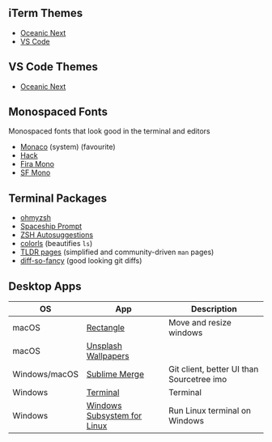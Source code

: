 ## iTerm Themes
* [Oceanic Next](https://github.com/mhartington/oceanic-next-iterm)
* [VS Code](https://github.com/tallpants/vscode-theme-iterm2)

## VS Code Themes
* [Oceanic Next](https://github.com/voronianski/oceanic-next-color-scheme)

## Monospaced Fonts
Monospaced fonts that look good in the terminal and editors

* [Monaco](https://en.wikipedia.org/wiki/Monaco_(typeface)) (system) (favourite)
* [Hack](https://github.com/source-foundry/Hack)
* [Fira Mono](https://fonts.google.com/specimen/Fira+Mono)
* [SF Mono](https://github.com/ZulwiyozaPutra/SF-Mono-Font)

## Terminal Packages
* [ohmyzsh](https://github.com/ohmyzsh/ohmyzsh)
* [Spaceship Prompt](https://github.com/denysdovhan/spaceship-prompt)
* [ZSH Autosuggestions](https://github.com/zsh-users/zsh-autosuggestions)
* [colorls](https://github.com/athityakumar/colorls) (beautifies `ls`)
* [TLDR pages](https://tldr.sh/) (simplified and community-driven `man` pages)
* [diff-so-fancy](https://github.com/so-fancy/diff-so-fancy) (good looking git diffs)

## Desktop Apps
<!-- Use this to edit the table (File > Load table): https://www.tablesgenerator.com/markdown_tables -->
| OS            | App                                                                                         | Description                               |
|---------------|---------------------------------------------------------------------------------------------|-------------------------------------------|
| macOS         | [Rectangle](https://rectangleapp.com/)                                                      | Move and resize windows                   |
| macOS         | [Unsplash Wallpapers](https://apps.apple.com/us/app/unsplash-wallpapers/id1284863847?mt=12) |                                           |
| Windows/macOS | [Sublime Merge](https://www.sublimemerge.com/)                                              | Git client, better UI than Sourcetree imo |
| Windows       | [Terminal](https://github.com/microsoft/terminal)                                           | Terminal                                  |
| Windows       | [Windows Subsystem for Linux](https://docs.microsoft.com/en-us/windows/wsl/install-win10)   | Run Linux terminal on Windows             |
